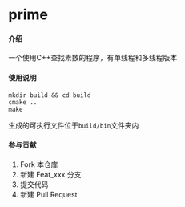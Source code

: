 # prime

#### 介绍
一个使用C++查找素数的程序，有单线程和多线程版本

#### 使用说明
```
mkdir build && cd build
cmake ..
make
```
生成的可执行文件位于`build/bin`文件夹内

#### 参与贡献

1.  Fork 本仓库
2.  新建 Feat_xxx 分支
3.  提交代码
4.  新建 Pull Request

